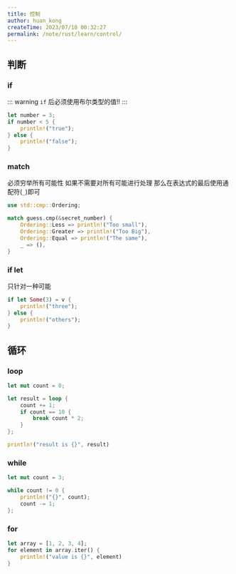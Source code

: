 ```yaml
---
title: 控制
author: huan_kong
createTime: 2023/07/10 00:32:27
permalink: /note/rust/learn/control/
---
```


## 判断

### if

::: warning
`if` 后必须使用布尔类型的值!!
:::

~~~rust
let number = 3;
if number < 5 {
    println!("true");
} else {
    println!("false");
}
~~~

### match

必须穷举所有可能性 如果不需要对所有可能进行处理 那么在表达式的最后使用通配符(`_`)即可

~~~rust
use std::cmp::Ordering;

match guess.cmp(&secret_number) {
    Ordering::Less => println!("Too small"),
    Ordering::Greater => println!("Too Big"),
    Ordering::Equal => println!("The same"),
    _ => (),
}
~~~

### if let

只针对一种可能

~~~rust
if let Some(3) = v {
    println!("three");
} else {
    println!("others");
}
~~~

## 循环

### loop

~~~rust
let mut count = 0;

let result = loop {
    count += 1;
    if count == 10 {
        break count * 2;
    }
};

println!("result is {}", result)
~~~

### while

~~~rust
let mut count = 3;

while count != 0 {
    println!("{}", count);
    count -= 1;
};
~~~

### for

~~~rust
let array = [1, 2, 3, 4];
for element in array.iter() {
    println!("value is {}", element)
}
~~~
